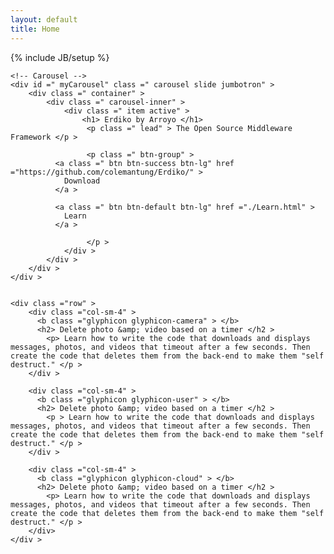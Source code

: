 ```yaml
---
layout: default
title: Home 
---
```

{% include JB/setup %}

<div class="row">
  <div class="col-xs-12">
    

    <!-- Carousel --> 
    <div id =" myCarousel" class =" carousel slide jumbotron" > 
    	<div class =" container" > 
    		<div class =" carousel-inner" > 
    			<div class =" item active" > 
    				<h1> Erdiko by Arroyo </h1>
    				 <p class =" lead" > The Open Source Middleware Framework </p > 

    				 <p class =" btn-group" > 
              <a class =" btn btn-success btn-lg" href ="https://github.com/colemantung/Erdiko/" > 
                Download 
              </a > 

              <a class =" btn btn-default btn-lg" href ="./Learn.html" > 
                Learn
              </a > 
              
    				 </p > 
    			</div > 
    		</div >
    	</div > 
    </div >


    <div class ="row" >
        <div class ="col-sm-4" > 
          <b class ="glyphicon glyphicon-camera" > </b> 
          <h2> Delete photo &amp; video based on a timer </h2 > 
            <p> Learn how to write the code that downloads and displays messages, photos, and videos that timeout after a few seconds. Then create the code that deletes them from the back-end to make them "self destruct." </p >
        </div >

        <div class ="col-sm-4" > 
          <b class ="glyphicon glyphicon-user" > </b> 
          <h2> Delete photo &amp; video based on a timer </h2 > 
            <p > Learn how to write the code that downloads and displays messages, photos, and videos that timeout after a few seconds. Then create the code that deletes them from the back-end to make them "self destruct." </p >
        </div >

        <div class ="col-sm-4" > 
          <b class ="glyphicon glyphicon-cloud" > </b> 
          <h2> Delete photo &amp; video based on a timer </h2 > 
            <p> Learn how to write the code that downloads and displays messages, photos, and videos that timeout after a few seconds. Then create the code that deletes them from the back-end to make them "self destruct." </p >
        </div>
    </div >



  </div>
</div>
